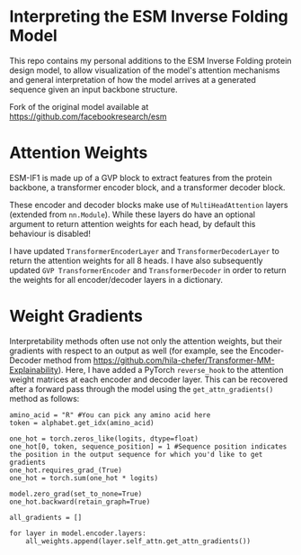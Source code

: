 # Interpreting the ESM Inverse Folding Model

This repo contains my personal additions to the ESM Inverse Folding protein design model, to allow visualization of the model's attention mechanisms and general interpretation of how the model arrives at a generated sequence given an input backbone structure.

Fork of the original model available at https://github.com/facebookresearch/esm


# Attention Weights

ESM-IF1 is made up of a GVP block to extract features from the protein backbone, a transformer encoder block, and a transformer decoder block.

These encoder and decoder blocks make use of `MultiHeadAttention` layers (extended from `nn.Module`). While these layers do have an optional argument to return attention weights for each head, by default this behaviour is disabled!

I have updated `TransformerEncoderLayer` and  `TransformerDecoderLayer` to return the attention weights for all 8 heads. I have also subsequently updated `GVP TransformerEncoder` and `TransformerDecoder` in order to return the weights for all encoder/decoder layers in a dictionary.

# Weight Gradients
Interpretability methods often use not only the attention weights, but their gradients with respect to an output as well (for example, see the Encoder-Decoder method from https://github.com/hila-chefer/Transformer-MM-Explainability). Here, I have added a PyTorch `reverse_hook` to the attention weight matrices at each encoder and decoder layer. This can be recovered after a forward pass through the model using the `get_attn_gradients()` method as follows:
    
    amino_acid = "R" #You can pick any amino acid here
    token = alphabet.get_idx(amino_acid)

    one_hot = torch.zeros_like(logits, dtype=float)
    one_hot[0, token, sequence_position] = 1 #Sequence position indicates the position in the output sequence for which you'd like to get gradients
    one_hot.requires_grad_(True)
    one_hot = torch.sum(one_hot * logits)
    
    model.zero_grad(set_to_none=True)
    one_hot.backward(retain_graph=True)
    
    all_gradients = []
    
    for layer in model.encoder.layers:
        all_weights.append(layer.self_attn.get_attn_gradients()) 
